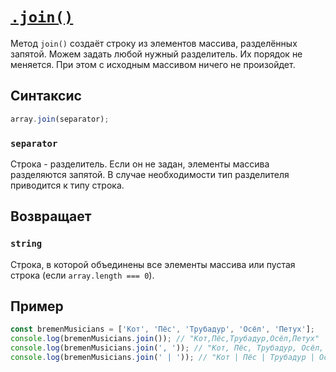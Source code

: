 # [`.join()`](../index.md)

Метод `join()` создаёт строку из элементов массива, разделённых запятой. Можем задать любой нужный разделитель. Их порядок не меняется. При этом с исходным массивом ничего не произойдет.

## Синтаксис

```js
array.join(separator);
```

### `separator`

Строка - разделитель. Eсли он не задан, элементы массива разделяются запятой. В случае необходимости тип разделителя приводится к типу строка.

## Возвращает

### `string`

Строка, в которой объединены все элементы массива или пустая строка (если `array.length === 0`).

## Пример

```js
const bremenMusicians = ['Кот', 'Пёс', 'Трубадур', 'Осёл', 'Петух'];
console.log(bremenMusicians.join()); // "Кот,Пёс,Трубадур,Осёл,Петух"
console.log(bremenMusicians.join(', ')); // "Кот, Пёс, Трубадур, Осёл, Петух"
console.log(bremenMusicians.join(' | ')); // "Кот | Пёс | Трубадур | Осёл | Петух"
```
